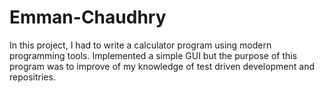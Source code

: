 # Emman-Chaudhry
In this project, I had to write a calculator program using modern programming tools.
Implemented a simple GUI but the purpose of this program was to improve of my knowledge of test driven development and repositries. 
